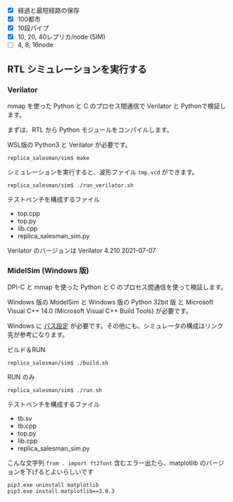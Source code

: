 - [x] 経過と最短経路の保存
- [x] 100都市
- [x] 10段パイプ
- [x] 10, 20, 40レプリカ/node (SIM)
- [ ] 4, 8, 16node

## RTL シミュレーションを実行する

### Verilator

mmap を使った Python と C のプロセス間通信で Verilator と Pythonで検証します。

まずは、RTL から Python モジュールをコンパイルします。

WSL版の Python3 と Verilator が必要です。

```
replica_salesman/sim$ make
```

シミュレーションを実行すると、波形ファイル `tmp.vcd` ができます。

```
replica_salesman/sim$ ./run_verilator.sh
```

テストベンチを構成するファイル

- top.cpp
- top.py
- lib.cpp
- replica_salesman_sim.py

Verilator のバージョンは Verilator 4.210 2021-07-07

### MidelSim (Windows 版)

DPI-C と mmap を使った Python と C のプロセス間通信を使って検証します。

Windows 版の ModelSim と Windows 版の Python 32bit 版 と Microsoft Visual C++ 14.0 (Microsoft Visual C++ Build Tools) が必要です。

Windows に [パス設定](https://github.com/tom01h/TIL/tree/master/dpi-python#%E6%BA%96%E5%82%99) が必要です。その他にも、シミュレータの構成はリンク先が参考になります。

ビルド＆RUN

```
replica_salesman/sim$ ./build.sh
```

RUN のみ

```
replica_salesman/sim$ ./run.sh
```

テストベンチを構成するファイル

- tb.sv
- tb.cpp
- top.py
- lib.cpp
- replica_salesman_sim.py

こんな文字列 `from . import ft2font` 含むエラー出たら、matplotlib のバージョンを下げるとよいらしいです

```
pip3.exe uninstall matplotlib
pip3.exe install matplotlib==3.0.3
```

